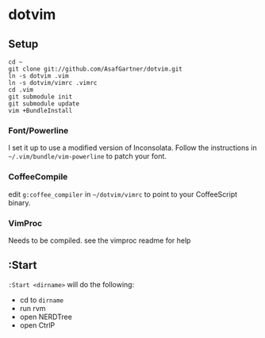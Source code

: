 dotvim
======

## Setup
```
cd ~
git clone git://github.com/AsafGartner/dotvim.git
ln -s dotvim .vim
ln -s dotvim/vimrc .vimrc
cd .vim
git submodule init
git submodule update
vim +BundleInstall
```

### Font/Powerline
I set it up to use a modified version of Inconsolata.
Follow the instructions in `~/.vim/bundle/vim-powerline` to patch your font.

### CoffeeCompile
edit `g:coffee_compiler` in `~/dotvim/vimrc` to point to your CoffeeScript binary.

### VimProc
Needs to be compiled.
see the vimproc readme for help


## :Start

`:Start <dirname>` will do the following:
  * cd to `dirname`
  * run rvm
  * open NERDTree
  * open CtrlP
